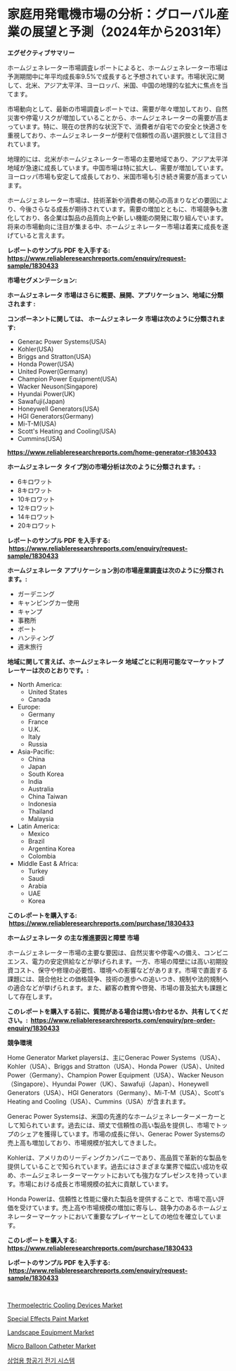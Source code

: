 <p><h1>家庭用発電機市場の分析：グローバル産業の展望と予測（2024年から2031年）</h1></p><p><strong>エグゼクティブサマリー</strong></p>
<p><p>ホームジェネレーター市場調査レポートによると、ホームジェネレーター市場は予測期間中に年平均成長率9.5%で成長すると予想されています。市場状況に関して、北米、アジア太平洋、ヨーロッパ、米国、中国の地理的な拡大に焦点を当てます。</p><p>市場動向として、最新の市場調査レポートでは、需要が年々増加しており、自然災害や停電リスクが増加していることから、ホームジェネレーターの需要が高まっています。特に、現在の世界的な状況下で、消費者が自宅での安全と快適さを重視しており、ホームジェネレーターが便利で信頼性の高い選択肢として注目されています。</p><p>地理的には、北米がホームジェネレーター市場の主要地域であり、アジア太平洋地域が急速に成長しています。中国市場は特に拡大し、需要が増加しています。ヨーロッパ市場も安定して成長しており、米国市場も引き続き需要が高まっています。</p><p>ホームジェネレーター市場は、技術革新や消費者の関心の高まりなどの要因により、今後さらなる成長が期待されています。需要の増加とともに、市場競争も激化しており、各企業は製品の品質向上や新しい機能の開発に取り組んでいます。将来の市場動向に注目が集まる中、ホームジェネレーター市場は着実に成長を遂げていると言えます。</p></p>
<p><strong>レポートのサンプル PDF を入手する: <a href="https://www.reliableresearchreports.com/enquiry/request-sample/1830433">https://www.reliableresearchreports.com/enquiry/request-sample/1830433</a></strong></p>
<p><strong>市場セグメンテーション:</strong></p>
<p><strong> ホームジェネレータ 市場はさらに概要、展開、アプリケーション、地域に分類されます :</strong></p>
<p><strong>コンポーネントに関しては、 ホームジェネレータ 市場は次のように分類されます: &nbsp;</strong></p>
<p><ul><li>Generac Power Systems(USA)</li><li>Kohler(USA)</li><li>Briggs and Stratton(USA)</li><li>Honda Power(USA)</li><li>United Power(Germany)</li><li>Champion Power Equipment(USA)</li><li>Wacker Neuson(Singapore)</li><li>Hyundai Power(UK)</li><li>Sawafuji(Japan)</li><li>Honeywell Generators(USA)</li><li>HGI Generators(Germany)</li><li>Mi-T-M(USA)</li><li>Scott's Heating and Cooling(USA)</li><li>Cummins(USA)</li></ul></p>
<p><strong><a href="https://www.reliableresearchreports.com/home-generator-r1830433">https://www.reliableresearchreports.com/home-generator-r1830433</a></strong></p>
<p><strong> ホームジェネレータ タイプ別の市場分析は次のように分類されます。:</strong></p>
<p><ul><li>6キロワット</li><li>8キロワット</li><li>10キロワット</li><li>12キロワット</li><li>14キロワット</li><li>20キロワット</li></ul></p>
<p><strong>レポートのサンプル PDF を入手する: &nbsp;<a href="https://www.reliableresearchreports.com/enquiry/request-sample/1830433">https://www.reliableresearchreports.com/enquiry/request-sample/1830433</a></strong></p>
<p><strong> ホームジェネレータ アプリケーション別の市場産業調査は次のように分類されます。:</strong></p>
<p><ul><li>ガーデニング</li><li>キャンピングカー使用</li><li>キャンプ</li><li>事務所</li><li>ボート</li><li>ハンティング</li><li>週末旅行</li></ul></p>
<p><strong>地域に関して言えば、ホームジェネレータ 地域ごとに利用可能なマーケットプレーヤーは次のとおりです。:</strong></p>
<p><ul>
    <li>
        North America:
        <ul>
            <li>United States</li>
            <li>Canada</li>
        </ul>
    </li>
    <li>
        Europe:
        <ul>
            <li>Germany</li>
            <li>France</li>
            <li>U.K.</li>
            <li>Italy</li>
            <li>Russia</li>
        </ul>
    </li>
    <li>
        Asia-Pacific:
        <ul>
            <li>China</li>
            <li>Japan</li>
            <li>South Korea</li>
            <li>India</li>
            <li>Australia</li>
            <li>China Taiwan</li>
            <li>Indonesia</li>
            <li>Thailand</li>
            <li>Malaysia</li>
        </ul>
    </li>
    <li>
        Latin America:
        <ul>
            <li>Mexico</li>
            <li>Brazil</li>
            <li>Argentina Korea</li>
            <li>Colombia</li>
        </ul>
    </li>
    <li>
        Middle East & Africa:
        <ul>
            <li>Turkey</li>
            <li>Saudi</li>
            <li>Arabia</li>
            <li>UAE</li>
            <li>Korea</li>
        </ul>
    </li>
    </ul></p>
<p><strong>このレポートを購入する: &nbsp;<a href="https://www.reliableresearchreports.com/purchase/1830433">https://www.reliableresearchreports.com/purchase/1830433</a></strong></p>
<p><strong>ホームジェネレータ の主な推進要因と障壁 市場</strong></p>
<p><p>ホームジェネレーター市場の主要な要因は、自然災害や停電への備え、コンビニエンス、電力の安定供給などが挙げられます。一方、市場の障壁には高い初期投資コスト、保守や修理の必要性、環境への影響などがあります。市場で直面する課題には、競合他社との価格競争、技術の進歩への追いつき、規制や法的規制への適合などが挙げられます。また、顧客の教育や啓発、市場の普及拡大も課題として存在します。</p></p>
<p><strong>このレポートを購入する前に、質問がある場合は問い合わせるか、共有してください。:&nbsp; <a href="https://www.reliableresearchreports.com/enquiry/pre-order-enquiry/1830433">https://www.reliableresearchreports.com/enquiry/pre-order-enquiry/1830433</a></strong></p>
<p><strong>競争環境</strong></p>
<p><p>Home Generator Market playersは、主にGenerac Power Systems（USA）、Kohler（USA）、Briggs and Stratton（USA）、Honda Power（USA）、United Power（Germany）、Champion Power Equipment（USA）、Wacker Neuson（Singapore）、Hyundai Power（UK）、Sawafuji（Japan）、Honeywell Generators（USA）、HGI Generators（Germany）、Mi-T-M（USA）、Scott's Heating and Cooling（USA）、Cummins（USA）が含まれます。 </p><p>Generac Power Systemsは、米国の先進的なホームジェネレーターメーカーとして知られています。過去には、頑丈で信頼性の高い製品を提供し、市場でトップのシェアを獲得しています。市場の成長に伴い、Generac Power Systemsの売上高も増加しており、市場規模が拡大してきました。</p><p>Kohlerは、アメリカのリーディングカンパニーであり、高品質で革新的な製品を提供していることで知られています。過去にはさまざまな業界で幅広い成功を収め、ホームジェネレーターマーケットにおいても強力なプレゼンスを持っています。市場における成長と市場規模の拡大に貢献しています。</p><p>Honda Powerは、信頼性と性能に優れた製品を提供することで、市場で高い評価を受けています。売上高や市場規模の増加に寄与し、競争力のあるホームジェネレーターマーケットにおいて重要なプレイヤーとしての地位を確立しています。</p></p>
<p><strong>このレポートを購入する: &nbsp; <a href="https://www.reliableresearchreports.com/purchase/1830433">https://www.reliableresearchreports.com/purchase/1830433</a></strong></p>
<p><strong>レポートのサンプル PDF を入手する: &nbsp;<a href="https://www.reliableresearchreports.com/enquiry/request-sample/1830433">https://www.reliableresearchreports.com/enquiry/request-sample/1830433</a></strong><strong></strong></p>
<p>&nbsp;</p>
<p><p><a href="https://view.publitas.com/reportprime-1/thermoelectric-cooling-devices-market-analysis-and-sze-forecasted-for-period-from-2024-to-2031/">Thermoelectric Cooling Devices Market</a></p><p><a href="https://issuu.com/reportprime-2/docs/special-effects-paint-market-size-2030.pptx">Special Effects Paint Market</a></p><p><a href="https://view.publitas.com/reportprime-1/landscape-equipment-market-size-and-market-trends-complete-industry-overview-2024-to-2031/">Landscape Equipment Market</a></p><p><a href="https://military-diascia-e68.notion.site/Micro-Balloon-Catheter-Market-Analysis-Its-CAGR-Market-Segmentation-and-Global-Industry-Overview-5bab6399e8864748a5650295dbc2e553">Micro Balloon Catheter Market</a></p><p><a href="https://github.com/vs019sa3m8x/Market-Research-Report-List-1/blob/main/279590629872.md">상업용 항공기 전기 시스템</a></p></p>